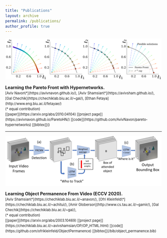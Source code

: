 ```yaml
---
title: "Publications"
layout: archive
permalink: /publications/
author_profile: true
---
```


<p align="center">
  <img src="/assets/publication/toy_pareto_front_many_rays.png" width="550" />
</p>
<b>Learning the Pareto Front with Hypernetworks.</b>
<br>
<span style="font-size:.8em;">
[Aviv Navon<a>\*</a>](https://avivnavon.github.io/), 
[Aviv Shamsian<a>\*</a>](https://avivsham.github.io/),
[Gal Chechik](https://chechiklab.biu.ac.il/~gal/),
[Ethan Fetaya](http://www.eng.biu.ac.il/fetayae/)
<br>(* equal contribution)
<br>
[[paper]](https://arxiv.org/abs/2010.04104)
[[project page]](https://avivnavon.github.io/ParetoHN/)
[[code]](https://github.com/AvivNavon/pareto-hypernetworks)
[[bibtex]]()
</span>

---

<p align="center">
  <img src="/assets/publication/opnet_arch.png" width="550" />
</p>
<b>Learning Object Permanence From Video (ECCV 2020).</b>
<br>
<span style="font-size:.8em;">
[Aviv Shamsian<a>\*</a>](https://chechiklab.biu.ac.il/~anavon/), 
[Ofri Kleinfeld<a>\*</a>](https://chechiklab.biu.ac.il/~achitui/),
[Amir Globerson](http://www.cs.tau.ac.il/~gamir/),
[Gal Chechik](https://chechiklab.biu.ac.il/~gal/),
<br>(* equal contribution)
<br>
[[paper]](https://arxiv.org/abs/2003.10469) 
[[project page]](https://chechiklab.biu.ac.il/~avivshamsian/OP/OP_HTML.html)
[[code]](https://github.com/ofrikleinfeld/ObjectPermanence)
[[bibtex]](/bib/object_permanence.bib)
</span>
